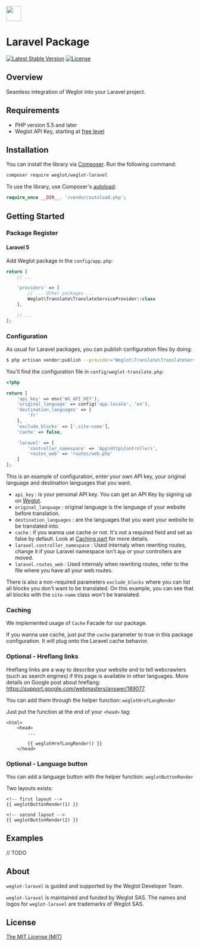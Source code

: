 <!-- logo -->
<img src="https://cdn.weglot.com/logo/logo-hor.png" height="40" />

# Laravel Package

<!-- tags -->
[![Latest Stable Version](https://poser.pugx.org/weglot/weglot-laravel/v/stable)](https://packagist.org/packages/weglot/weglot-laravel)
[![License](https://poser.pugx.org/weglot/weglot-laravel/license)](https://packagist.org/packages/weglot/weglot-laravel)

## Overview
Seamless integration of Weglot into your Laravel project.

## Requirements
- PHP version 5.5 and later
- Weglot API Key, starting at [free level](https://dashboard.weglot.com/register)

## Installation
You can install the library via [Composer](https://getcomposer.org/). Run the following command:

```bash
composer require weglot/weglot-laravel
```

To use the library, use Composer's [autoload](https://getcomposer.org/doc/01-basic-usage.md#autoloading):

```php
require_once __DIR__. '/vendor/autoload.php';
```

## Getting Started

### Package Register

#### Laravel 5

Add Weglot package in the `config/app.php`:
```php
return [
    // ...

    'providers' => [
        // ... Other packages ...
        Weglot\Translate\TranslateServiceProvider::class
    ],

    // ...
];
```

### Configuration

As usual for Laravel packages, you can publish configuration files by doing:
```bash
$ php artisan vendor:publish --provider="Weglot\Translate\TranslateServiceProvider" --tag="config"
```

You'll find the configuration file in `config/weglot-translate.php`:
```php
<?php

return [
    'api_key' => env('WG_API_KEY'),
    'original_language' => config('app.locale', 'en'),
    'destination_languages' => [
        'fr'
    ],
    'exclude_blocks' => ['.site-name'],
    'cache' => false,

    'laravel' => [
        'controller_namespace' => 'App\Http\Controllers',
        'routes_web' => 'routes/web.php'
    ]
];
```

This is an example of configuration, enter your own API key, your original language and destination languages that you want.
- `api_key` : is your personal API key. You can get an API Key by signing up on [Weglot](https://weglot.com/).
- `original_language` : original language is the language of your website before translation.
- `destination_languages` : are the languages that you want your website to be translated into.
- `cache` : if you wanna use cache or not. It's not a required field and set as false by default. Look at [Caching part](#caching) for more details.
- `laravel.controller_namespace` : Used internaly when rewriting routes, change it if your Laravel namespace isn't `App` or your controllers are moved.
- `laravel.routes_web` : Used internaly when rewriting routes, refer to the file where you have all your web routes.

There is also a non-required parameters `exclude_blocks` where you can list all blocks you don't want to be translated. On this example, you can see that all blocks with the `site-name` class won't be translated.

### Caching

We implemented usage of `Cache` Facade for our package.

If you wanna use cache, just put the `cache` parameter to true in this package configuration. It will plug onto the Laravel cache behavior.

### Optional - Hreflang links

Hreflang links are a way to describe your website and to tell webcrawlers (such as search engines) if this page is available in other languages.
More details on Google post about hreflang: https://support.google.com/webmasters/answer/189077

You can add them through the helper function: `weglotHrefLangRender`

Just put the function at the end of your `<head>` tag:
```blade
<html>
    <head>
        ...

        {{ weglotHrefLangRender() }}
    </head>
```

### Optional - Language button

You can add a language button with the helper function: `weglotButtonRender`

Two layouts exists:
```blade
<!-- first layout -->
{{ weglotButtonRender(1) }}

<!-- second layout -->
{{ weglotButtonRender(2) }}
```


## Examples

// TODO

## About
`weglot-laravel` is guided and supported by the Weglot Developer Team.

`weglot-laravel` is maintained and funded by Weglot SAS.
The names and logos for `weglot-laravel` are trademarks of Weglot SAS.

## License
[The MIT License (MIT)](LICENSE.txt)
